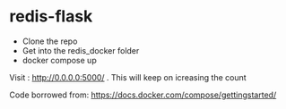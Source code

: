 # redis-flask
- Clone the repo
- Get into the redis_docker folder
- docker compose up

Visit : http://0.0.0.0:5000/ . This will keep on icreasing the count

Code borrowed from: https://docs.docker.com/compose/gettingstarted/
